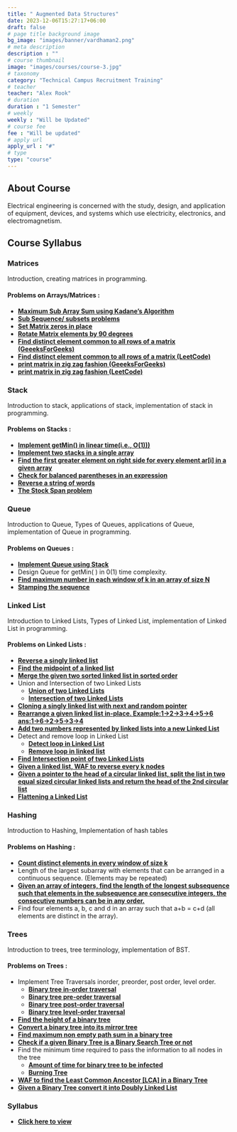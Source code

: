 ```yaml
---
title: " Augmented Data Structures"
date: 2023-12-06T15:27:17+06:00
draft: false
# page title background image
bg_image: "images/banner/vardhaman2.png"
# meta description
description : ""
# course thumbnail
image: "images/courses/course-3.jpg"
# taxonomy
category: "Technical Campus Recruitment Training"
# teacher
teacher: "Alex Rook"
# duration
duration : "1 Semester"
# weekly
weekly : "Will be Updated"
# course fee
fee : "Will be updated"
# apply url
apply_url : "#"
# type
type: "course"
---
```



## About Course

Electrical engineering is concerned with the study, design, and application of equipment, devices, and systems which use electricity, electronics, and electromagnetism.

## Course Syllabus

### Matrices
Introduction, creating matrices in programming.

#### Problems on Arrays/Matrices :
* **[Maximum Sub Array Sum using Kadane’s Algorithm](https://leetcode.com/problems/maximum-subarray/)**
* **[Sub Sequence/ subsets problems](https://leetcode.com/problems/is-subsequence/)**
* **[Set Matrix zeros in place](https://leetcode.com/problems/set-matrix-zeroes/)**
* **[Rotate Matrix elements by 90 degrees](https://leetcode.com/problems/rotate-image/description/)**
* **[Find distinct element common to all rows of a matrix (GeeeksForGeeks)](https://practice.geeksforgeeks.org/problems/find-distinct-elements2054/1)**
* **[Find distinct element common to all rows of a matrix (LeetCode)](https://leetcode.com/problems/find-smallest-common-element-in-all-rows/)**
* **[print matrix in zig zag fashion (GeeeksForGeeks)](https://practice.geeksforgeeks.org/problems/print-matrix-in-diagonal-pattern/1)**
* **[print matrix in zig zag fashion (LeetCode)](https://leetcode.com/problems/zigzag-conversion/description/)**

### Stack
Introduction to stack, applications of stack, implementation of stack in programming.

#### Problems on Stacks :
* **[Implement getMin() in linear time(i.e., O(1)))](https://practice.geeksforgeeks.org/problems/get-minimum-element-from-stack/1)**
* **[Implement two stacks in a single array](https://practice.geeksforgeeks.org/problems/implement-two-stacks-in-an-array/1)**
* **[Find the first greater element on right side for every element ar[i] in a given array](https://practice.geeksforgeeks.org/problems/next-larger-element-1587115620/1)**
* **[Check for balanced parentheses in an expression](https://practice.geeksforgeeks.org/problems/parenthesis-checker2744/1)**
* **[Reverse a string of words](https://leetcode.com/problems/reverse-words-in-a-string/description/)**
* **[The Stock Span problem](https://practice.geeksforgeeks.org/problems/stock-span-problem-1587115621/1)**

### Queue
 Introduction to Queue, Types of Queues, applications of Queue, implementation of Queue in programming.

#### Problems on Queues :
* **[Implement Queue using Stack](https://leetcode.com/problems/implement-queue-using-stacks/description/)**
* Design Queue for getMin( ) in 0(1) time complexity.
* **[Find maximum number in each window of k in an array of size N](https://leetcode.com/problems/sliding-window-maximum/description/)**
* **[Stamping the sequence](https://leetcode.com/problems/stamping-the-sequence/)**

### Linked List
Introduction to Linked Lists, Types of Linked List, implementation of Linked List in programming.

#### Problems on Linked Lists :
* **[Reverse a singly linked list](https://leetcode.com/problems/reverse-linked-list/)**
* **[Find the midpoint of a linked list](https://leetcode.com/problems/middle-of-the-linked-list/)**
* **[Merge the given two sorted linked list in sorted order](https://leetcode.com/problems/merge-two-sorted-lists/)**
* Union and Intersection of two Linked Lists
    - **[Union of two Linked Lists](https://practice.geeksforgeeks.org/problems/union-of-two-linked-list/1)**
    -  **[Intersection of two Linked Lists](https://practice.geeksforgeeks.org/problems/intersection-of-two-linked-list/1)**
* **[Cloning a singly linked list with next and random pointer](https://practice.geeksforgeeks.org/problems/clone-a-linked-list-with-next-and-random-pointer/1)**
* **[Rearrange a given linked list in-place. Example:1->2->3->4->5->6 ans:1->6->2->5->3->4](https://leetcode.com/problems/reorder-list/)**
* **[Add two numbers represented by linked lists into a new Linked List](https://leetcode.com/problems/add-two-numbers/)**
* Detect and remove loop in Linked List
    - **[Detect loop in Linked List](https://practice.geeksforgeeks.org/problems/detect-loop-in-linked-list/1)**
    - **[Remove loop in linked list](https://practice.geeksforgeeks.org/problems/remove-loop-in-linked-list/1)**
* **[Find Intersection point of two Linked Lists](https://leetcode.com/problems/intersection-of-two-linked-lists/description/ListNode/)**
* **[Given a linked list, WAF to reverse every k nodes](https://leetcode.com/problems/reverse-nodes-in-k-group/description/DescriptionGivenalinkedlist/)**
* **[Given a pointer to the head of a circular linked list, split the list in two equal sized circular linked lists and return the head of the 2nd circular list](https://practice.geeksforgeeks.org/problems/split-a-circular-linked-list-into-two-halves/1)**
* **[Flattening a Linked List](https://practice.geeksforgeeks.org/problems/flattening-a-linked-list/1)**

### Hashing
Introduction to Hashing, Implementation of hash tables

#### Problems on Hashing :
* **[Count distinct elements in every window of size k](https://practice.geeksforgeeks.org/problems/count-distinct-elements-in-every-window/1)**
* Length of the largest subarray with elements that can be arranged in a continuous sequence. (Elements may be repeated)
* **[Given an array of integers, find the length of the longest subsequence such that elements in the subsequence are consecutive integers, the consecutive numbers can be in any order.](https://leetcode.com/problems/longest-consecutive-sequence/)**
* Find four elements a, b, c and d in an array such that a+b = c+d (all elements are distinct in the array).

### Trees
Introduction to trees, tree terminology, implementation of BST.

#### Problems on Trees :
* Implement Tree Traversals inorder, preorder, post order, level order.
    - **[Binary tree in-order traversal](https://leetcode.com/problems/binary-tree-inorder-traversal/description/)**
    - **[Binary tree pre-order traversal](https://leetcode.com/problems/binary-tree-preorder-traversal/)**
    - **[Binary tree post-order traversal](https://leetcode.com/problems/binary-tree-postorder-traversal/description/)**
    - **[Binary tree level-order traversal](https://leetcode.com/problems/binary-tree-level-order-traversal/)**
* **[Find the height of a binary tree](https://practice.geeksforgeeks.org/problems/height-of-binary-tree/1)**
* **[Convert a binary tree into its mirror tree](https://practice.geeksforgeeks.org/problems/mirror-tree/1)**
* **[Find maximum non empty path sum in a binary tree](https://practice.geeksforgeeks.org/problems/maximum-path-sum-from-any-node/1)**
* **[Check if a given Binary Tree is a Binary Search Tree or not](https://leetcode.com/problems/validate-binary-search-tree/description/Givenabinarytree/)**
* Find the minimum time required to pass the information to all nodes in the tree
    - **[Amount of time for binary tree to be infected](https://leetcode.com/problems/amount-of-time-for-binary-tree-to-be-infected/)**
    - **[Burning Tree](https://practice.geeksforgeeks.org/problems/burning-tree/1)**
* **[WAF to find the Least Common Ancestor [LCA] in a Binary Tree](https://leetcode.com/problems/lowest-common-ancestor-of-a-binary-tree/description/)**
* **[Given a Binary Tree convert it into Doubly Linked List](https://practice.geeksforgeeks.org/problems/binary-tree-to-dll/1)**



### Syllabus

- **[Click here to view](https://drive.google.com/file/d/1YjJm5pebWsvh3lT-YKg5niCDuhrkMxAB/view?usp=sharing)**

